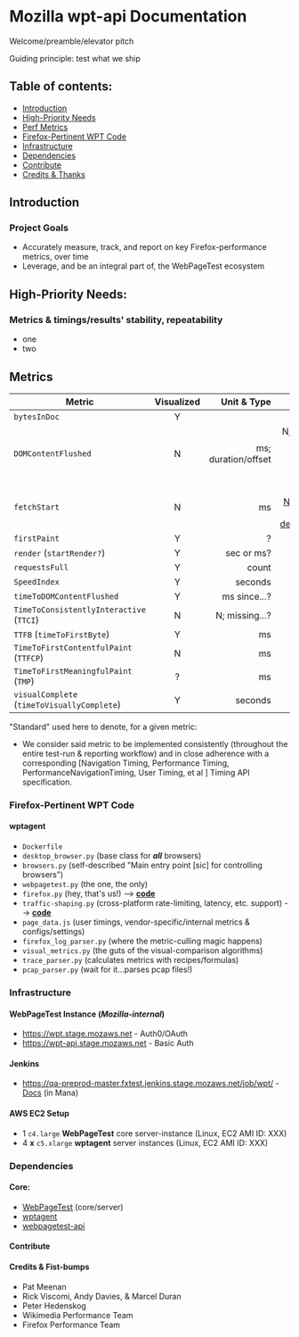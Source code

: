 # Mozilla wpt-api Documentation #

Welcome/preamble/elevator pitch

Guiding principle: test what we ship

## Table of contents: ##

* [Introduction](#intro)
* [High-Priority Needs](#urgent)
* [Perf Metrics](#metrics)
* [Firefox-Pertinent WPT Code](#wptFxCode)
* [Infrastructure](#infra)
* [Dependencies](#dependencies)
* [Contribute](#contribute)
* [Credits & Thanks](#credits)

## Introduction ##
### Project Goals ##
* Accurately measure, track, and report on key Firefox-performance metrics, over time
* Leverage, and be an integral part of, the WebPageTest ecosystem


## High-Priority Needs: ##
### Metrics & timings/results' stability, repeatability ###
* one
* two


## Metrics ##
|Metric|Visualized|Unit & Type|To-Spec|Computation & Source|Raptor|Bug|MDN|
| ------------- |:-------------:| -----:| -----:|-------:|-------:|-------:|-------:|
| ```bytesInDoc``` | Y |  | ? | n/a | N | n/a | n/a |
| ```DOMContentFlushed``` | N | ms; duration/offset | N; Firefox-only; needs custom pref | ```timeToDOMContentFlushed``` ```-``` ```fetchStart``` | N | n/a; see ```timeToDOMContentFlushed``` | n/a |
| ```fetchStart``` | N  | ms | N; [NavTiming API deprecated](https://w3c.github.io/navigation-timing/#obsolete) | ? | ? | . |   [ fetchStart](https://developer.mozilla.org/en-US/docs/Web/API/PerformanceTiming/fetchStart) |
| ```firstPaint```  | Y  |  ?  | ? | ? | ? | ? | ? |      
| ```render``` (```startRender?```) | Y | sec or ms? | ? | Y | . |  . | . |
| ```requestsFull``` | Y | count |       | ? | n/a | . | . |
| ```SpeedIndex``` | Y  |  seconds |  N | test-run-video analysis | ? | . | . |
| ```timeToDOMContentFlushed``` | Y | ms since...? | N | gecko (?) | Y | [1457325](https://bugzilla.mozilla.org/show_bug.cgi?id=1457325)| . |
| ```TimeToConsistentlyInteractive``` (```TTCI```) | N | N; missing...? | . | . | . | . | . |
| ```TTFB``` (```timeToFirstByte```) | Y | ms | ? | wpt algo? | ? | n/a | n/a  
| ```TimeToFirstContentfulPaint``` (```TTFCP```) |  N | ms | . | . | . | Impl. in [bug 1298381](https://bugzilla.mozilla.org/show_bug.cgi?id=1298381) | . |
| ```TimeToFirstMeaningfulPaint``` (```TMP```) | ? | ms | N; partial | . | . | . |
| ```visualComplete``` (```timeToVisuallyComplete```) | Y | seconds | . | . | . | . | . |

"Standard" used here to denote, for a given metric:
* We consider said metric to be implemented consistently (throughout the entire test-run & reporting workflow) and in close adherence with a corresponding [Navigation Timing, Performance Timing, PerformanceNavigationTiming, User Timing, et al ] Timing API specification.

### Firefox-Pertinent WPT Code ###
####  wptagent ####
* ```Dockerfile```
* ```desktop_browser.py``` (base class for **_all_** browsers)
* ```browsers.py``` (self-described "Main entry point [sic] for controlling browsers")
* ```webpagetest.py``` (the one, the only)
* ```firefox.py``` (hey, that's us!) -->
[**code**](https://github.com/WPO-Foundation/wptagent/blob/master/internal/firefox.py)
* ```traffic-shaping.py``` (cross-platform rate-limiting, latency, etc. support) -->
[**code**](https://github.com/WPO-Foundation/wptagent/blob/master/internal/traffic_shaping.py)
* ```page_data.js``` (user timings, vendor-specific/internal metrics & configs/settings)
* ```firefox_log_parser.py``` (where the metric-culling magic happens)
* ```visual_metrics.py``` (the guts of the visual-comparison algorithms)
* ```trace_parser.py``` (calculates metrics with recipes/formulas)
* ```pcap_parser.py``` (wait for it...parses pcap files!)

### Infrastructure ###

#### WebPageTest Instance (*Mozilla-internal*) ####
* https://wpt.stage.mozaws.net - Auth0/OAuth
* https://wpt-api.stage.mozaws.net - Basic Auth

#### Jenkins ####
* https://qa-preprod-master.fxtest.jenkins.stage.mozaws.net/job/wpt/ - [Docs](https://mana.mozilla.org/wiki/display/TestEngineering/qa-preprod-master.fxtest.jenkins.stage.mozaws.net) (in Mana)

#### AWS EC2 Setup ####
* 1 ```c4.large``` __WebPageTest__ core server-instance (Linux, EC2 AMI ID: XXX)
* 4 **x** ```c5.xlarge``` __wptagent__ server instances (Linux, EC2 AMI ID: XXX)


### Dependencies ###
#### Core: ####
* [WebPageTest](https://github.com/WPO-Foundation/webpagetest/blob/master/README.md) (core/server)
* [wptagent](https://github.com/WPO-Foundation/wptagent/blob/master/README.md)
* [webpagetest-api](https://github.com/marcelduran/webpagetest-api/blob/master/README.md)

#### Contribute ####
#### Credits & Fist-bumps ####
* Pat Meenan
* Rick Viscomi, Andy Davies, & Marcel Duran
* Peter Hedenskog
* Wikimedia Performance Team
* Firefox Performance Team
